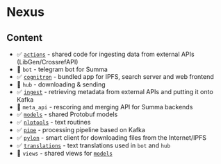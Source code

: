 # Nexus

## Content

- ✅ [`actions`](actions)  - shared code for ingesting data from external APIs (LibGen/CrossrefAPI)
- 🛑 `bot` - telegram bot for Summa
- ✅ [`cognitron`](cognitron) - bundled app for IPFS, search server and web frontend
- 🛑 `hub` - downloading & sending
- ✅ [`ingest`](ingest) - retrieving metadata from external APIs and putting it onto Kafka
- 🛑 `meta_api` - rescoring and merging API for Summa backends
- ✅ [`models`](models) - shared Protobuf models
- ✅ [`nlptools`](nlptools) - text routines
- ✅ [`pipe`](pipe) - processing pipeline based on Kafka
- ✅ [`pylon`](pylon) - smart client for downloading files from the Internet/IPFS
- ✅ [`translations`](translations) - text translations used in `bot` and `hub`
- 🛑 `views` - shared views for [`models`](models)

